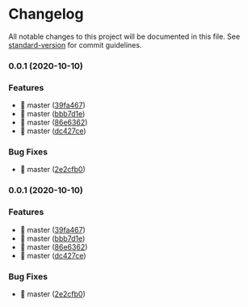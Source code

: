 # Changelog

All notable changes to this project will be documented in this file. See [standard-version](https://github.com/conventional-changelog/standard-version) for commit guidelines.

### 0.0.1 (2020-10-10)


### Features

* 🎸 master ([39fa467](https://github.com/chenjiajing23/good-math/commit/39fa46743933fbd713a994bdb30af0c808bdb0b5))
* 🎸 master ([bbb7d1e](https://github.com/chenjiajing23/good-math/commit/bbb7d1e69b55e10ed8f6f5d7c9fb2c8e8fb92623))
* 🎸 master ([86e6362](https://github.com/chenjiajing23/good-math/commit/86e6362fb0251c4299c174cc8e2a3609bd05a441))
* 🎸 master ([dc427ce](https://github.com/chenjiajing23/good-math/commit/dc427ce4c304651dd1a3264efed652576abff1a0))


### Bug Fixes

* 🐛 master ([2e2cfb0](https://github.com/chenjiajing23/good-math/commit/2e2cfb064712e868e5c20311b35231ad2647ed82))

### 0.0.1 (2020-10-10)


### Features

* 🎸 master ([39fa467](https://github.com/chenjiajing23/good-math/commit/39fa46743933fbd713a994bdb30af0c808bdb0b5))
* 🎸 master ([bbb7d1e](https://github.com/chenjiajing23/good-math/commit/bbb7d1e69b55e10ed8f6f5d7c9fb2c8e8fb92623))
* 🎸 master ([86e6362](https://github.com/chenjiajing23/good-math/commit/86e6362fb0251c4299c174cc8e2a3609bd05a441))
* 🎸 master ([dc427ce](https://github.com/chenjiajing23/good-math/commit/dc427ce4c304651dd1a3264efed652576abff1a0))


### Bug Fixes

* 🐛 master ([2e2cfb0](https://github.com/chenjiajing23/good-math/commit/2e2cfb064712e868e5c20311b35231ad2647ed82))
